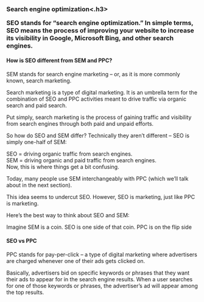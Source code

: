 <h3>Search engine optimization<.h3>

SEO stands for “search engine optimization.” In simple terms, SEO means the process of improving your website to increase its visibility in Google, Microsoft Bing, and other search engines.

<h4>How is SEO different from SEM and PPC?</h4>

SEM stands for search engine marketing – or, as it is more commonly known, search marketing. 

Search marketing is a type of digital marketing. It is an umbrella term for the combination of SEO and PPC activities meant to drive traffic via organic search and paid search.

Put simply, search marketing is the process of gaining traffic and visibility from search engines through both paid and unpaid efforts.

So how do SEO and SEM differ? Technically they aren’t different – SEO is simply one-half of SEM:<br>

SEO = driving organic traffic from search engines. <br>
SEM = driving organic and paid traffic from search engines.<br> 
Now, this is where things get a bit confusing. <br>

Today, many people use SEM interchangeably with PPC (which we’ll talk about in the next section). 

This idea seems to undercut SEO. However, SEO is marketing, just like PPC is marketing.

Here’s the best way to think about SEO and SEM:

Imagine SEM is a coin. SEO is one side of that coin. PPC is on the flip side

<h4> SEO vs  PPC </h4>

PPC stands for pay-per-click – a type of digital marketing where advertisers are charged whenever one of their ads gets clicked on.

Basically, advertisers bid on specific keywords or phrases that they want their ads to appear for in the search engine results. When a user searches for one of those keywords or phrases, the advertiser’s ad will appear among the top results. 